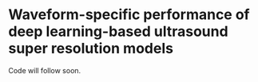# Waveform-specific performance of deep learning-based ultrasound super resolution models

Code will follow soon.
